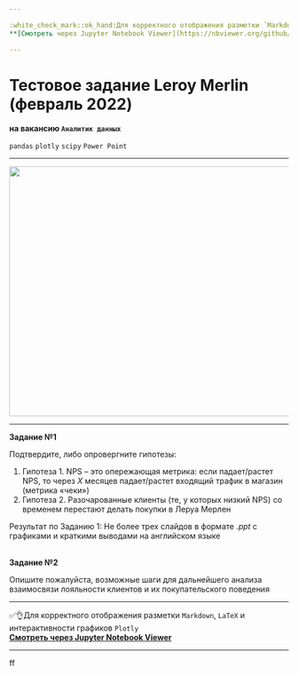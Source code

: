 ```yaml
---

:white_check_mark::ok_hand:Для корректного отображения разметки `Markdown`, `LaTeX` и интерактивности графиков `Plotly` </br>
**[Cмотреть через Jupyter Notebook Viewer](https://nbviewer.org/github/NikitaGirya/Test_LeroyMerlin/blob/main/Test_LeroyMerlin.ipynb)**

---
```


# Тестовое задание Leroy Merlin (февраль 2022)
**на вакансию `Аналитик данных`**

`pandas`  `plotly` `scipy` `Power Point`

---

<p align="center">
  <img src="https://gazeta-n1.ru/upload/iblock/bba/7b7omk44fsdyu8twnh0yri3wuv3rvvkk.jpg" width=700 height=450 />
</p>

---

**Задание №1**

Подтвердите, либо опровергните гипотезы:

1. Гипотеза 1. NPS – это опережающая метрика: если падает/растет NPS, то через *Х* месяцев падает/растет входящий трафик в магазин (метрика «чеки»)
2. Гипотеза 2. Разочарованные клиенты (те, у которых низкий NPS) со временем перестают делать покупки в Леруа Мерлен 

Результат по Заданию 1: Не более трех слайдов в формате *.ppt* с графиками и краткими выводами на английском языке
<br/>
<br/>

**Задание №2**

Опишите пожалуйста, возможные шаги для дальнейшего анализа взаимосвязи лояльности клиентов и их покупательского поведения

---

:white_check_mark::ok_hand:Для корректного отображения разметки `Markdown`, `LaTeX` и интерактивности графиков `Plotly` </br>
**[Cмотреть через Jupyter Notebook Viewer](https://nbviewer.org/github/NikitaGirya/Test_LeroyMerlin/blob/main/Test_LeroyMerlin.ipynb)**

---


ff